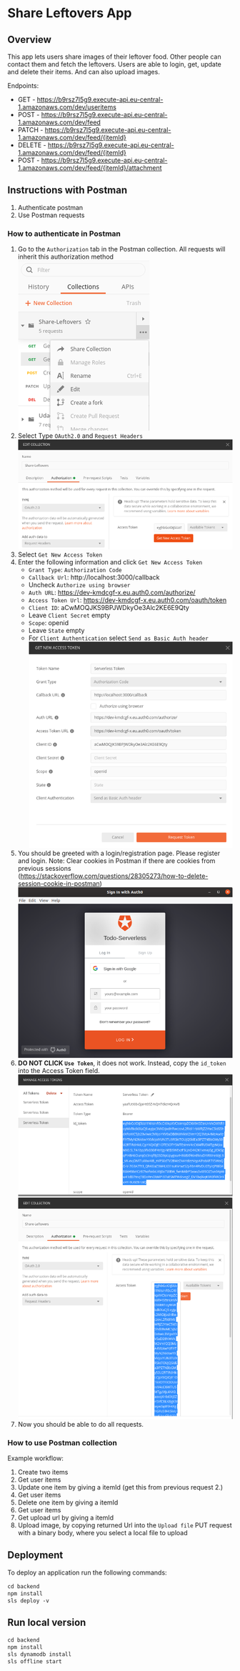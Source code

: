 # Share Leftovers App

## Overview

This app lets users share images of their leftover food. Other people can contact them and fetch the leftovers.
Users are able to login, get, update and delete their items. And can also upload images.

Endpoints:
- GET - https://b9rsz7l5g9.execute-api.eu-central-1.amazonaws.com/dev/useritems
- POST - https://b9rsz7l5g9.execute-api.eu-central-1.amazonaws.com/dev/feed
- PATCH - https://b9rsz7l5g9.execute-api.eu-central-1.amazonaws.com/dev/feed/{itemId}
- DELETE - https://b9rsz7l5g9.execute-api.eu-central-1.amazonaws.com/dev/feed/{itemId}
- POST - https://b9rsz7l5g9.execute-api.eu-central-1.amazonaws.com/dev/feed/{itemId}/attachment

## Instructions with Postman

1. Authenticate postman
2. Use Postman requests

### How to authenticate in Postman

1. Go to the `Authorization` tab in the Postman collection. All requests will inherit this authorization method
![alt text](./docs/auth_instructions_5.png)
2. Select Type `OAuth2.0` and `Request Headers`
![alt text](./docs/auth_instructions_0.png)
3. Select `Get New Access Token`
4. Enter the following information and click `Get New Access Token`
    - `Grant Type`: `Authorization Code`
    - `Callback Url`: http://localhost:3000/callback
    - Uncheck `Authorize using browser`
    - `Auth URL`: https://dev-kmdcgf-x.eu.auth0.com/authorize/
    - `Access Token Url`: https://dev-kmdcgf-x.eu.auth0.com/oauth/token
    - `Client ID`: aCwMOQJKS9BPJWDkyOe3Alc2KE6E9Qty
    - Leave `Client Secret` empty
    - `Scope`: openid
    - Leave `State` empty
    - For `Client Authentication` select `Send as Basic Auth header`
![alt text](./docs/auth_instructions_1.png)
5. You should be greeted with a login/registration page. Please register and login. Note: Clear cookies in Postman if there are cookies from previous sessions (https://stackoverflow.com/questions/28305273/how-to-delete-session-cookie-in-postman)
![alt text](./docs/auth_instructions_4.png)
7. **DO NOT CLICK `Use Token`**, it does not work. Instead, copy the `id_token` into the Access Token field.
![alt text](./docs/auth_instructions_2.png)
![alt text](./docs/auth_instructions_3.png)
8. Now you should be able to do all requests.

### How to use Postman collection

Example workflow:
1. Create two items
2. Get user items
3. Update one item by giving a itemId (get this from previous request 2.)
4. Get user items
5. Delete one item by giving a itemId
6. Get user items
7. Get upload url by giving a itemId
8. Upload image, by copying returned Url into the `Upload file` PUT request with a binary body, where you select a local file to upload




## Deployment
To deploy an application run the following commands:

```
cd backend
npm install
sls deploy -v
```

## Run local version
```
cd backend
npm install
sls dynamodb install
sls offline start
```